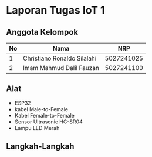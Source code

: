 # Laporan Tugas IoT 1

## Anggota Kelompok

| No | Nama                   | NRP         |
|----|------------------------|-------------|
| 1  | Christiano Ronaldo Silalahi| 5027241025         |
| 2  | Imam Mahmud Dalil Fauzan     | 5027241100 |

## Alat
- ESP32
- kabel Male-to-Female
- Kabel Female-to-Female
- Sensor Ultrasonic HC-SR04
- Lampu LED Merah

## Langkah-Langkah

